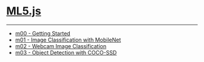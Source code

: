 # [ML5.js](https://ml5js.org/)


---

- [m00 - Getting Started](./ml5/m00.md)
- [m01 - Image Classification with MobileNet](./ml5/m01.md)
- [m02 - Webcam Image Classification](./ml5/m02.md)
- [m03 - Object Detection with COCO-SSD](./ml5/m03.md)
